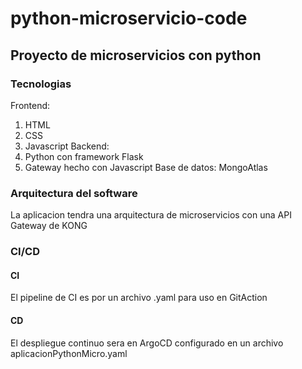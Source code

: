 # python-microservicio-code
## Proyecto de microservicios con python
### Tecnologias
Frontend:
   1. HTML
   2. CSS
   3. Javascript
Backend:
   1. Python con framework Flask
   2. Gateway hecho con Javascript
Base de datos:
   MongoAtlas

### Arquitectura del software
La aplicacion tendra una arquitectura de microservicios con una API Gateway de KONG

### CI/CD
#### CI
El pipeline de CI es por un archivo .yaml para uso en GitAction

#### CD
El despliegue continuo sera en ArgoCD configurado en un archivo aplicacionPythonMicro.yaml
